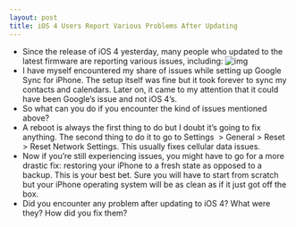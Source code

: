 ```yaml
---
layout: post
title: iOS 4 Users Report Various Problems After Updating
---
```

* Since the release of iOS 4 yesterday, many people who updated to the latest firmware are reporting various issues, including:
![img](http://media.idownloadblog.com/wp-content/uploads/2010/06/Connect-iPhone-to-iTunes.png)
* I have myself encountered my share of issues while setting up Google Sync for iPhone. The setup itself was fine but it took forever to sync my contacts and calendars. Later on, it came to my attention that it could have been Google’s issue and not iOS 4’s.
* So what can you do if you encounter the kind of issues mentioned above?
* A reboot is always the first thing to do but I doubt it’s going to fix anything. The second thing to do it to go to Settings  > General > Reset > Reset Network Settings. This usually fixes cellular data issues.
* Now if you’re still experiencing issues, you might have to go for a more drastic fix: restoring your iPhone to a fresh state as opposed to a backup. This is your best bet. Sure you will have to start from scratch but your iPhone operating system will be as clean as if it just got off the box.
* Did you encounter any problem after updating to iOS 4? What were they? How did you fix them?

